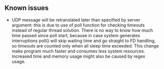 ## Known issues

- UDP message will be retranslated later than specified by server argument: this is due to use of poll function for checking timeouts instead of regular thread solution. There is no way to know how much time passed since poll start, because in case system generates interruptions poll() will skip waiting time and go straight to FD handling, so timeouts are counted only when all sleep time exceeded. This change make program much faster and consumes less system resources. Increased time and memory usage might also be caused by regex usage.